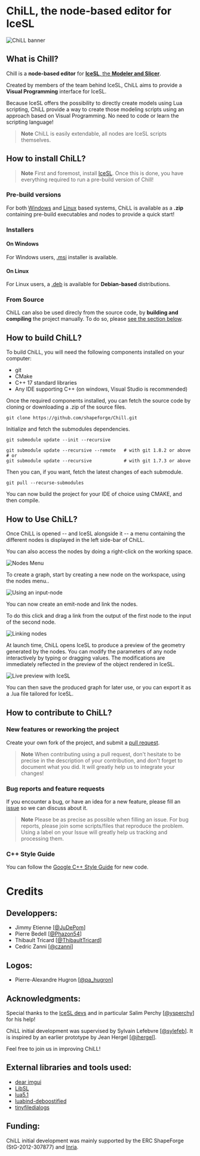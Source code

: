 # ChiLL, the node-based editor for IceSL

![ChiLL banner][banner]

## What is Chill?
Chill is a **node-based editor** for [**IceSL**, the **Modeler and Slicer**](https://icesl.loria.fr).

Created by members of the team behind IceSL, ChiLL aims to provide a **Visual Programming** interface for IceSL.

Because IceSL offers the possibility to directly create models using Lua scripting, ChiLL provide a way to create those modeling scripts using an approach based on Visual Programming. No need to code or learn the scripting language!

>**Note**
>ChiLL is easily extendable, all nodes are IceSL scripts themselves.

## How to install ChiLL?

>**Note**
>First and foremost, install [IceSL](https://icesl.loria.fr/download/).
>Once this is done, you have everything required to run a pre-build version of Chill!

### Pre-build versions
For both [Windows][win_zip] and [Linux][linux_zip] based systems, ChiLL is available as a **.zip** containing pre-build executables and nodes to provide a quick start!

### Installers

#### On Windows
For Windows users, [.msi][win_msi] installer is available.

#### On Linux
For Linux users, a [.deb][deb_install] is available for **Debian-based** distributions.

### From Source
ChiLL can also be used direcly from the source code, by **building and compiling** the project manually. To do so, please [see the section below](#build-chill).

## How to build ChiLL? <a name ="build-chill"> 
To build ChiLL, you will need the following components installed on your computer:

- git
- CMake
- C++ 17 standard libraries
- Any IDE supporting C++ (on windows, Visual Studio is recommended)

Once the required components installed, you can fetch the source code by cloning or downloading a .zip of the source files.

```Shell
git clone https://github.com/shapeforge/Chill.git
```

Initialize and fetch the submodules dependencies.

```Shell
git submodule update --init --recursive

git submodule update --recursive --remote 	# with git 1.8.2 or above
# or
git submodule update --recursive			# with git 1.7.3 or above
```

Then you can, if you want, fetch the latest changes of each submodule.

```Shell
git pull --recurse-submodules
```

You can now build the project for your IDE of choice using CMAKE, and then compile.

## How to Use ChiLL?
Once ChiLL is opened -- and IceSL alongside it -- a menu containing the different nodes  is displayed in the left side-bar of ChiLL.

You can also access the nodes by doing a right-click on the working space.

![Nodes Menu][node_menu]

To create a graph, start by creating a new node on the workspace, using the nodes menu..

![Using an input-node][input_node]

You can now create an emit-node and link the nodes. 

To do this click and drag a link from the output of the first node to the input of the second node.

![Linking nodes][linking_nodes]

At launch time, ChiLL opens IceSL to produce a preview of the geometry generated by the nodes. You can modify the parameters of any node interactively by typing or dragging values. The modifications are immediately reflected in the preview of the object rendered in IceSL.

![Live preview with IceSL][live_preview]

You can then save the produced graph for later use, or you can export it as a .lua file tailored for IceSL.

## How to contribute to ChiLL?
### New features or reworking the project
Create your own fork of the project, and submit a [pull request](https://github.com/shapeforge/Chill/pulls). 
>**Note**
>When contributing using a pull request, don't hesitate to be precise in the description of your contribution, and don't forget to document what you did.
>It will greatly help us to integrate your changes! 

### Bug reports and feature requests
If you encounter a bug, or have an idea for a new feature, please fill an [issue](https://github.com/shapeforge/Chill/issues) so we can discuss about it.
>**Note**
>Please be as precise as possible when filling an issue. For bug reports, please join some scripts/files that reproduce the problem.
>Using a label on your Issue will greatly help us tracking and processing them.

### C++ Style Guide
You can follow the [Google C++ Style Guide](https://google.github.io/styleguide/cppguide.html) for new code.

# Credits
## Developpers:

- Jimmy Etienne [[@JuDePom](https://github.com/JuDePom)] 
- Pierre Bedell [[@Phazon54](https://github.com/Phazon54)] 
- Thibault Tricard [[@ThibaultTricard](https://github.com/ThibaultTricard)] 
- Cedric Zanni [[@czanni](https://github.com/czanni)] 

## Logos:

- Pierre-Alexandre Hugron [[@pa_hugron](https://www.instagram.com/pa_hugron/)] 

## Acknowledgments:

Special thanks to the [IceSL devs](https://icesl.loria.fr/about/) and in particular Salim Perchy [[@ysperchy](https://github.com/ysperchy)] for his help!

ChiLL initial development was supervised by Sylvain Lefebvre [[@sylefeb](https://github.com/sylefeb)]. 
It is inspired by an earlier prototype by Jean Hergel [[@jhergel](https://github.com/jhergel)]. 

Feel free to join us in improving ChiLL!

## External libraries and tools used:

- [dear imgui](https://github.com/ocornut/imgui)
- [LibSL](https://github.com/sylefeb/LibSL)
- [lua5.1](https://www.lua.org/versions.html)
- [luabind-deboostified](https://github.com/decimad/luabind-deboostified)
- [tinyfiledialogs](https://github.com/native-toolkit/tinyfiledialogs)

## Funding:

ChiLL initial development was mainly supported by the ERC ShapeForge (StG-2012-307877) and [Inria](https://www.inria.fr/en/).

[//]: # (Ressources)
[banner]: ressources/images/banner/chill_banner_wide_medium.png
[node_menu]: ressources/images/guide/nodemenu.gif
[input_node]: ressources/images/guide/inputnode.gif
[linking_nodes]: ressources/images/guide/linknode.gif
[live_preview]: ressources/images/guide/preview.gif

[//]: # (Release links)
[win_zip]: https://github.com/shapeforge/Chill/releases/download/0.1.3/chill_0.1.3_win64.zip
[linux_zip]: https://github.com/shapeforge/Chill/releases/download/0.1.3/chill_0.1.3-0_amd64.tar.gz
[win_msi]: https://github.com/shapeforge/Chill/releases/download/0.1.3/Chill_Installer.msi
[deb_install]: https://github.com/shapeforge/Chill/releases/download/0.1.3/chill_0.1.3-0_amd64.deb

